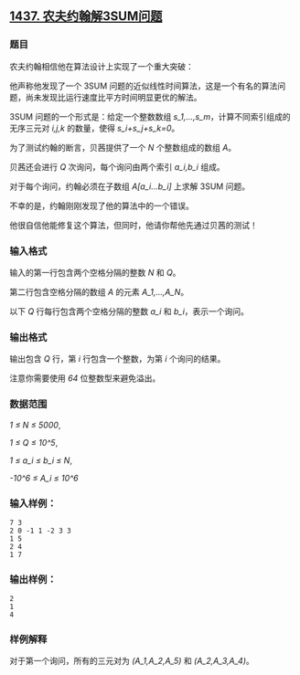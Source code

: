 ## [1437. 农夫约翰解3SUM问题](https://www.acwing.com/problem/content/1439/)

### 题目

农夫约翰相信他在算法设计上实现了一个重大突破：

他声称他发现了一个 3SUM 问题的近似线性时间算法，这是一个有名的算法问题，尚未发现比运行速度比平方时间明显更优的解法。

3SUM 问题的一个形式是：给定一个整数数组 *s_1,…,s_m*，计算不同索引组成的无序三元对 *i,j,k* 的数量，使得 *s_i+s_j+s_k=0*。

为了测试约翰的断言，贝茜提供了一个 *N* 个整数组成的数组 *A*。

贝茜还会进行 *Q* 次询问，每个询问由两个索引 *a_i,b_i* 组成。

对于每个询问，约翰必须在子数组 *A[a_i…b_i]* 上求解 3SUM 问题。

不幸的是，约翰刚刚发现了他的算法中的一个错误。

他很自信他能修复这个算法，但同时，他请你帮他先通过贝茜的测试！

### 输入格式

输入的第一行包含两个空格分隔的整数 *N* 和 *Q*。

第二行包含空格分隔的数组 *A* 的元素 *A_1,…,A_N*。

以下 *Q* 行每行包含两个空格分隔的整数 *a_i* 和 *b_i*，表示一个询问。

### 输出格式

输出包含 *Q* 行，第 *i* 行包含一个整数，为第 *i* 个询问的结果。

注意你需要使用 *64* 位整数型来避免溢出。

### 数据范围

*1 ≤ N ≤ 5000*,

*1 ≤ Q ≤ 10^5*,

*1 ≤ a_i ≤ b_i ≤ N*,

*-10^6 ≤ A_i ≤ 10^6*

### 输入样例：

```
7 3
2 0 -1 1 -2 3 3
1 5
2 4
1 7
```

### 输出样例：

```
2
1
4
```

### 样例解释

对于第一个询问，所有的三元对为 *(A_1,A_2,A_5)* 和 *(A_2,A_3,A_4)*。
